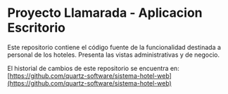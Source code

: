 # Proyecto Llamarada - Aplicacion Escritorio

Este repositorio contiene el código fuente de la funcionalidad destinada a personal de los hoteles.
Presenta las vistas administrativas y de negocio.

El historial de cambios de este repositorio se encuentra en: [https://github.com/quartz-software/sistema-hotel-web](https://github.com/quartz-software/sistema-hotel-web)

